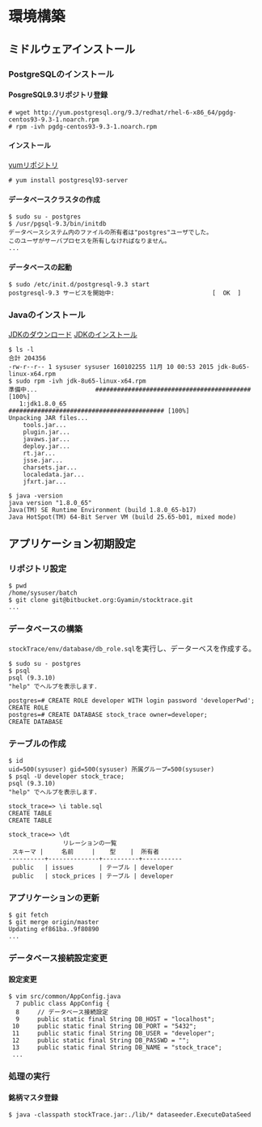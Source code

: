 # 環境構築

## ミドルウェアインストール

### PostgreSQLのインストール

#### PosgreSQL9.3リポジトリ登録
```
# wget http://yum.postgresql.org/9.3/redhat/rhel-6-x86_64/pgdg-centos93-9.3-1.noarch.rpm
# rpm -ivh pgdg-centos93-9.3-1.noarch.rpm
```

#### インストール
[yumリポジトリ](http://yum.postgresql.org/repopackages.php)
```
# yum install postgresql93-server
```

#### データベースクラスタの作成
```
$ sudo su - postgres
$ /usr/pgsql-9.3/bin/initdb 
データベースシステム内のファイルの所有者は"postgres"ユーザでした。
このユーザがサーバプロセスを所有しなければなりません。
...
```

#### データベースの起動
```
$ sudo /etc/init.d/postgresql-9.3 start
postgresql-9.3 サービスを開始中:                           [  OK  ]
```

### Javaのインストール
[JDKのダウンロード](http://www.oracle.com/technetwork/java/javase/downloads/jdk8-downloads-2133151.html)
[JDKのインストール](http://docs.oracle.com/javase/jp/8/docs/technotes/guides/install/linux_jdk.html#BJFJJEFG)
```
$ ls -l
合計 204356
-rw-r--r-- 1 sysuser sysuser 160102255 11月 10 00:53 2015 jdk-8u65-linux-x64.rpm
$ sudo rpm -ivh jdk-8u65-linux-x64.rpm 
準備中...                ########################################### [100%]
   1:jdk1.8.0_65            ########################################### [100%]
Unpacking JAR files...
	tools.jar...
	plugin.jar...
	javaws.jar...
	deploy.jar...
	rt.jar...
	jsse.jar...
	charsets.jar...
	localedata.jar...
	jfxrt.jar...

$ java -version
java version "1.8.0_65"
Java(TM) SE Runtime Environment (build 1.8.0_65-b17)
Java HotSpot(TM) 64-Bit Server VM (build 25.65-b01, mixed mode)
```

## アプリケーション初期設定

### リポジトリ設定
```
$ pwd
/home/sysuser/batch
$ git clone git@bitbucket.org:Gyamin/stocktrace.git
...

```

### データベースの構築
`stockTrace/env/database/db_role.sql`を実行し、データーベスを作成する。

```
$ sudo su - postgres
$ psql
psql (9.3.10)
"help" でヘルプを表示します.

postgres=# CREATE ROLE developer WITH login password 'developerPwd';
CREATE ROLE
postgres=# CREATE DATABASE stock_trace owner=developer;
CREATE DATABASE

```

### テーブルの作成
```
$ id
uid=500(sysuser) gid=500(sysuser) 所属グループ=500(sysuser)
$ psql -U developer stock_trace;
psql (9.3.10)
"help" でヘルプを表示します.

stock_trace=> \i table.sql
CREATE TABLE
CREATE TABLE

stock_trace=> \dt
               リレーションの一覧
 スキーマ |     名前     |    型    |  所有者
----------+--------------+----------+-----------
 public   | issues       | テーブル | developer
 public   | stock_prices | テーブル | developer
```

### アプリケーションの更新
```
$ git fetch
$ git merge origin/master
Updating ef861ba..9f80890
...
```

### データベース接続設定変更

#### 設定変更
```
$ vim src/common/AppConfig.java 
  7 public class AppConfig {
  8     // データベース接続設定
  9     public static final String DB_HOST = "localhost";
 10     public static final String DB_PORT = "5432";
 11     public static final String DB_USER = "developer";
 12     public static final String DB_PASSWD = "";
 13     public static final String DB_NAME = "stock_trace";
 ...
```
### 処理の実行

#### 銘柄マスタ登録
```
$ java -classpath stockTrace.jar:./lib/* dataseeder.ExecuteDataSeed

```